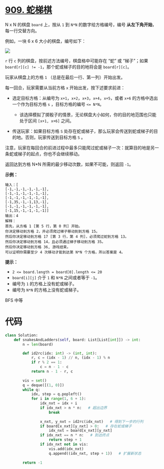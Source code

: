 <!--
 * @Description: 
 * @Autor: Au3C2
 * @Date: 2021-07-03 12:49:09
 * @LastEditors: Au3C2
 * @LastEditTime: 2021-07-03 12:54:31
-->
# [909. 蛇梯棋](https://leetcode-cn.com/problems/snakes-and-ladders/)

N x N 的棋盘 `board` 上，按从 `1` 到 `N*N` 的数字给方格编号，编号 **从左下角开始**，每一行交替方向。

例如，一块 6 x 6 大小的棋盘，编号如下：

![](https://assets.leetcode-cn.com/aliyun-lc-upload/uploads/2019/01/31/snakes.png)

`r` 行 `c` 列的棋盘，按前述方法编号，棋盘格中可能存在 “蛇” 或 “梯子”；如果 `board[r][c] != -1`，那个蛇或梯子的目的地将会是 `board[r][c]`。

玩家从棋盘上的方格 `1` （总是在最后一行、第一列）开始出发。

每一回合，玩家需要从当前方格 `x` 开始出发，按下述要求前进：

*   选定目标方格：从编号为 `x+1`，`x+2`，`x+3`，`x+4`，`x+5`，或者 `x+6` 的方格中选出一个作为目标方格 `s` ，目标方格的编号 `<= N*N`。
    *   该选择模拟了掷骰子的情景，无论棋盘大小如何，你的目的地范围也只能处于区间 `[x+1, x+6]` 之间。

*   传送玩家：如果目标方格 `S` 处存在蛇或梯子，那么玩家会传送到蛇或梯子的目的地。否则，玩家传送到目标方格 `S` 。 

注意，玩家在每回合的前进过程中最多只能爬过蛇或梯子一次：就算目的地是另一条蛇或梯子的起点，你也不会继续移动。

返回达到方格 N*N 所需的最少移动次数，如果不可能，则返回 `-1`。

**示例：**

```
输入：[
[-1,-1,-1,-1,-1,-1],
[-1,-1,-1,-1,-1,-1],
[-1,-1,-1,-1,-1,-1],
[-1,35,-1,-1,13,-1],
[-1,-1,-1,-1,-1,-1],
[-1,15,-1,-1,-1,-1]]
输出：4
解释：
首先，从方格 1 [第 5 行，第 0 列] 开始。
你决定移动到方格 2，并必须爬过梯子移动到到方格 15。
然后你决定移动到方格 17 [第 3 行，第 4 列]，必须爬过蛇到方格 13。
然后你决定移动到方格 14，且必须通过梯子移动到方格 35。
然后你决定移动到方格 36, 游戏结束。
可以证明你需要至少 4 次移动才能到达第 N*N 个方格，所以答案是 4。
```

 

**提示：**

-   `2 <= board.length = board[0].length <= 20`
-   `board[i][j]` 介于 `1` 和 `N*N` 之间或者等于 `-1`。
-   编号为 `1` 的方格上没有蛇或梯子。
-   编号为 `N*N` 的方格上没有蛇或梯子。

BFS 中等

# 代码

```python
class Solution:
    def snakesAndLadders(self, board: List[List[int]]) -> int:
        n = len(board)

        def id2rc(idx: int) -> (int, int):
            r, c = (idx - 1) // n, (idx - 1) % n
            if r % 2 == 1:
                c = n - 1 - c
            return n - 1 - r, c
        
        vis = set()
        q = deque([(1, 0)])
        while q:
            idx, step = q.popleft()
            for i in range(1, 6 + 1):
                idx_nxt = idx + i
                if idx_nxt > n * n:   # 超出边界
                    break
                
                x_nxt, y_nxt = id2rc(idx_nxt)   # 得到下一步的行列
                if board[x_nxt][y_nxt] > 0:   # 存在蛇或梯子
                    idx_nxt = board[x_nxt][y_nxt]
                if idx_nxt == n * n:   # 到达终点
                    return step + 1
                if idx_nxt not in vis:
                    vis.add(idx_nxt)
                    q.append((idx_nxt, step + 1))   # 扩展新状态
        
        return -1
```